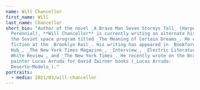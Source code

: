 ```yaml
---
name: Will Chancellor
first_name: Will
last_name: Chancellor
short_bio: "Author of the novel _A Brave Man Seven Storeys Tall_ (Harper
  Perennial), **Will Chancellor** is currently writing an alternate history of
  the Soviet space program titled _The Meaning of Certain Dreams_. He edits
  fiction at the _Brooklyn Rail_. His writing has appeared in _Bookforum_, _Lit
  Hub_, _The New York Times Magazine_, _Interview_, _Electric Literature_, _The
  White Review_, and _The New York Times_. He recently wrote on the Brazilian
  painter Lucas Arruda for David Zwirner books (_Lucas Arruda:
  Deserto-Modelo_)."
portraits:
  - media: 2021/03/will-chancellor
---
```

